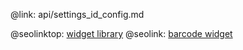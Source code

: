 @link: api/settings_id_config.md

@seolinktop: [widget library](https://webix.com)
@seolink: [barcode widget](https://webix.com/widget/barcode/)